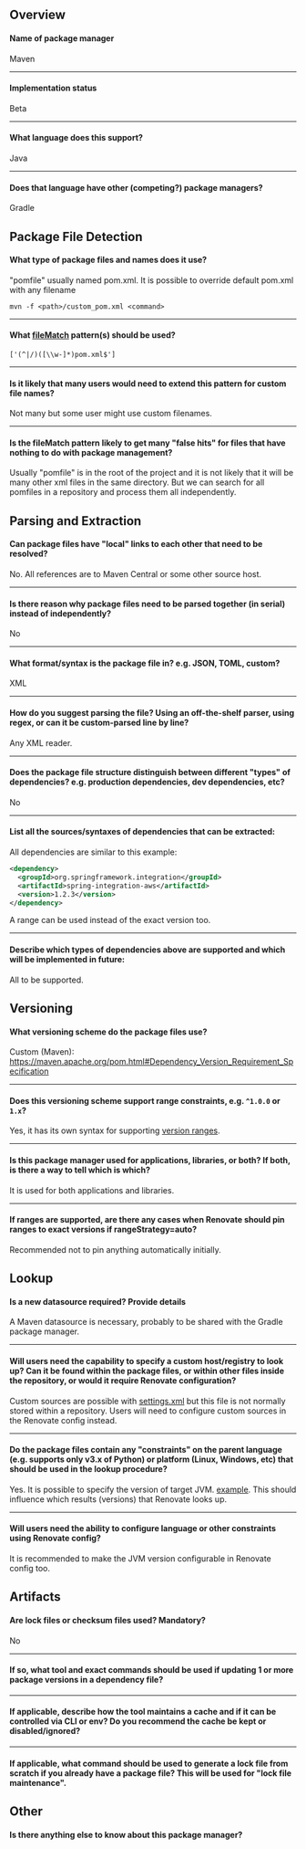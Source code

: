 ## Overview

#### Name of package manager

Maven

---

#### Implementation status

Beta

---

#### What language does this support?

Java

---

#### Does that language have other (competing?) package managers?

Gradle

## Package File Detection

#### What type of package files and names does it use?

"pomfile" usually named pom.xml. It is possible to override default pom.xml with any filename

`mvn -f <path>/custom_pom.xml <command>`

---

#### What [fileMatch](https://renovatebot.com/docs/configuration-options/#filematch) pattern(s) should be used?

`['(^|/)([\\w-]*)pom.xml$']`

---

#### Is it likely that many users would need to extend this pattern for custom file names?

Not many but some user might use custom filenames.

---

#### Is the fileMatch pattern likely to get many "false hits" for files that have nothing to do with package management?

Usually "pomfile" is in the root of the project and it is not likely that it will be many other xml files in the same directory. But we can search for all pomfiles in a repository and process them all independently.

## Parsing and Extraction

#### Can package files have "local" links to each other that need to be resolved?

No. All references are to Maven Central or some other source host.

---

#### Is there reason why package files need to be parsed together (in serial) instead of independently?

No

---

#### What format/syntax is the package file in? e.g. JSON, TOML, custom?

XML

---

#### How do you suggest parsing the file? Using an off-the-shelf parser, using regex, or can it be custom-parsed line by line?

Any XML reader.

---

#### Does the package file structure distinguish between different "types" of dependencies? e.g. production dependencies, dev dependencies, etc?

No

---

#### List all the sources/syntaxes of dependencies that can be extracted:

All dependencies are similar to this example:

```xml
<dependency>
  <groupId>org.springframework.integration</groupId>
  <artifactId>spring-integration-aws</artifactId>
  <version>1.2.3</version>
</dependency>
```

A range can be used instead of the exact version too.

---

#### Describe which types of dependencies above are supported and which will be implemented in future:

All to be supported.

## Versioning

#### What versioning scheme do the package files use?

Custom (Maven): https://maven.apache.org/pom.html#Dependency_Version_Requirement_Specification

---

#### Does this versioning scheme support range constraints, e.g. `^1.0.0` or `1.x`?

Yes, it has its own syntax for supporting [version ranges](https://maven.apache.org/enforcer/enforcer-rules/versionRanges.html).

---

#### Is this package manager used for applications, libraries, or both? If both, is there a way to tell which is which?

It is used for both applications and libraries.

---

#### If ranges are supported, are there any cases when Renovate should pin ranges to exact versions if rangeStrategy=auto?

Recommended not to pin anything automatically initially.

## Lookup

#### Is a new datasource required? Provide details

A Maven datasource is necessary, probably to be shared with the Gradle package manager.

---

#### Will users need the capability to specify a custom host/registry to look up? Can it be found within the package files, or within other files inside the repository, or would it require Renovate configuration?

Custom sources are possible with [settings.xml](https://maven.apache.org/settings.html) but this file is not normally stored within a repository. Users will need to configure custom sources in the Renovate config instead.

---

#### Do the package files contain any "constraints" on the parent language (e.g. supports only v3.x of Python) or platform (Linux, Windows, etc) that should be used in the lookup procedure?

Yes. It is possible to specify the version of target JVM. [example](https://maven.apache.org/plugins/maven-compiler-plugin/examples/set-compiler-source-and-target.html). This should influence which results (versions) that Renovate looks up.

---

#### Will users need the ability to configure language or other constraints using Renovate config?

It is recommended to make the JVM version configurable in Renovate config too.

## Artifacts

#### Are lock files or checksum files used? Mandatory?

No

---

#### If so, what tool and exact commands should be used if updating 1 or more package versions in a dependency file?

---

#### If applicable, describe how the tool maintains a cache and if it can be controlled via CLI or env? Do you recommend the cache be kept or disabled/ignored?

---

#### If applicable, what command should be used to generate a lock file from scratch if you already have a package file? This will be used for "lock file maintenance".

## Other

#### Is there anything else to know about this package manager?
